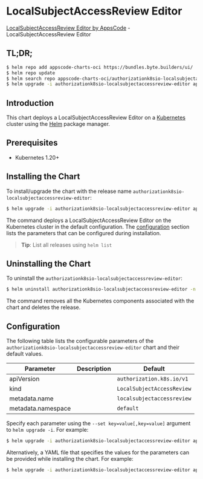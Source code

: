 # LocalSubjectAccessReview Editor

[LocalSubjectAccessReview Editor by AppsCode](https://appscode.com) - LocalSubjectAccessReview Editor

## TL;DR;

```bash
$ helm repo add appscode-charts-oci https://bundles.byte.builders/ui/
$ helm repo update
$ helm search repo appscode-charts-oci/authorizationk8sio-localsubjectaccessreview-editor --version=v0.6.0
$ helm upgrade -i authorizationk8sio-localsubjectaccessreview-editor appscode-charts-oci/authorizationk8sio-localsubjectaccessreview-editor -n default --create-namespace --version=v0.6.0
```

## Introduction

This chart deploys a LocalSubjectAccessReview Editor on a [Kubernetes](http://kubernetes.io) cluster using the [Helm](https://helm.sh) package manager.

## Prerequisites

- Kubernetes 1.20+

## Installing the Chart

To install/upgrade the chart with the release name `authorizationk8sio-localsubjectaccessreview-editor`:

```bash
$ helm upgrade -i authorizationk8sio-localsubjectaccessreview-editor appscode-charts-oci/authorizationk8sio-localsubjectaccessreview-editor -n default --create-namespace --version=v0.6.0
```

The command deploys a LocalSubjectAccessReview Editor on the Kubernetes cluster in the default configuration. The [configuration](#configuration) section lists the parameters that can be configured during installation.

> **Tip**: List all releases using `helm list`

## Uninstalling the Chart

To uninstall the `authorizationk8sio-localsubjectaccessreview-editor`:

```bash
$ helm uninstall authorizationk8sio-localsubjectaccessreview-editor -n default
```

The command removes all the Kubernetes components associated with the chart and deletes the release.

## Configuration

The following table lists the configurable parameters of the `authorizationk8sio-localsubjectaccessreview-editor` chart and their default values.

|     Parameter      | Description |                Default                |
|--------------------|-------------|---------------------------------------|
| apiVersion         |             | <code>authorization.k8s.io/v1</code>  |
| kind               |             | <code>LocalSubjectAccessReview</code> |
| metadata.name      |             | <code>localsubjectaccessreview</code> |
| metadata.namespace |             | <code>default</code>                  |


Specify each parameter using the `--set key=value[,key=value]` argument to `helm upgrade -i`. For example:

```bash
$ helm upgrade -i authorizationk8sio-localsubjectaccessreview-editor appscode-charts-oci/authorizationk8sio-localsubjectaccessreview-editor -n default --create-namespace --version=v0.6.0 --set apiVersion=authorization.k8s.io/v1
```

Alternatively, a YAML file that specifies the values for the parameters can be provided while
installing the chart. For example:

```bash
$ helm upgrade -i authorizationk8sio-localsubjectaccessreview-editor appscode-charts-oci/authorizationk8sio-localsubjectaccessreview-editor -n default --create-namespace --version=v0.6.0 --values values.yaml
```

